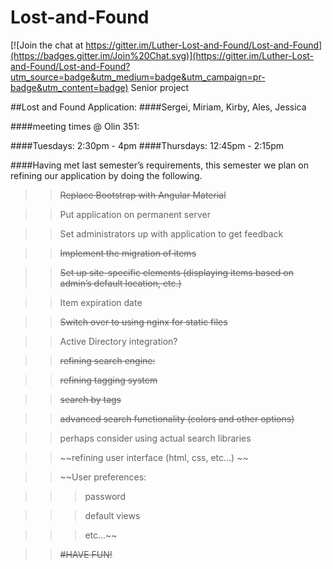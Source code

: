 # Lost-and-Found

[![Join the chat at https://gitter.im/Luther-Lost-and-Found/Lost-and-Found](https://badges.gitter.im/Join%20Chat.svg)](https://gitter.im/Luther-Lost-and-Found/Lost-and-Found?utm_source=badge&utm_medium=badge&utm_campaign=pr-badge&utm_content=badge)
Senior project

##Lost and Found Application: 
####Sergei, Miriam, Kirby, Ales, Jessica

####meeting times @ Olin 351:

####Tuesdays: 2:30pm - 4pm
####Thursdays: 12:45pm - 2:15pm

####Having met last semester’s requirements, this semester we plan on refining our application by doing the following.

>> ~~Replace Bootstrap with Angular Material~~

>> Put application on permanent server

>> Set administrators up with application to get feedback

>> ~~Implement the migration of items~~

>> ~~Set up site-specific elements (displaying items based on admin’s default location, etc.)~~

>> Item expiration date

>> ~~Switch over to using nginx for static files~~

>> Active Directory integration?

>> ~~refining search engine:~~

>> ~~refining tagging system~~

>> ~~search by tags~~

>> ~~advanced search functionality (colors and other options)~~

>> perhaps consider using actual search libraries

>> ~~refining user interface (html, css, etc…) ~~

>> ~~User preferences:

>>> password

>>> default views

>>> etc...~~

>> ~~#HAVE FUN!~~
